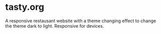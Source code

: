 # tasty.org
A responsive restausant website with a theme changing effect to change the theme dark to light. Responsive for devices.
